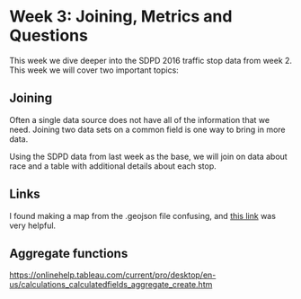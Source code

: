 # Week 3: Joining, Metrics and Questions

This week we dive deeper into the SDPD 2016 traffic stop data from week 2.  This week we will cover two important topics:

## Joining

Often a single data source does not have all of the information that we need.  Joining two data sets on a common field is one way to bring in more data.

Using the SDPD data from last week as the base, we will join on data about race and a table with additional details about each stop.

## Links

I found making a map from the .geojson file confusing, and [this link](https://onlinehelp.tableau.com/current/pro/desktop/en-us/maps_shapefiles.html#Build) was very helpful.

## Aggregate functions
https://onlinehelp.tableau.com/current/pro/desktop/en-us/calculations_calculatedfields_aggregate_create.htm
